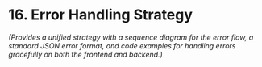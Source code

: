 # 16. Error Handling Strategy

_(Provides a unified strategy with a sequence diagram for the error flow, a standard JSON error format, and code examples for handling errors gracefully on both the frontend and backend.)_
